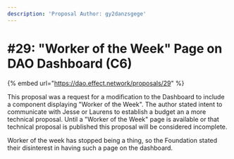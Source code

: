 ```yaml
---
description: 'Proposal Author: gy2danzsgege'
---
```


# #29: "Worker of the Week" Page on DAO Dashboard (C6)

{% embed url="https://dao.effect.network/proposals/29" %}

This proposal was a request for a modification to the Dashboard to include a component displaying "Worker of the Week". The author stated intent to communicate with Jesse or Laurens to establish a budget an a more technical proposal. Until a "Worker of the Week" page is available or that technical proposal is published this proposal will be considered incomplete.



Worker of the week has stopped being a thing, so the Foundation stated their disinterest in having such a page on the dashboard.
